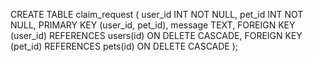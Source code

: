 CREATE TABLE claim_request ( user_id INT NOT NULL, pet_id INT NOT NULL, PRIMARY KEY (user_id, pet_id), message TEXT, FOREIGN KEY (user_id) REFERENCES users(id) ON DELETE CASCADE, FOREIGN KEY (pet_id) REFERENCES pets(id) ON DELETE CASCADE );
